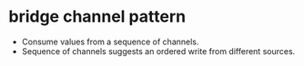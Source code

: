 # bridge channel pattern

* Consume values from a sequence of channels.
* Sequence of channels suggests an ordered write from different sources.